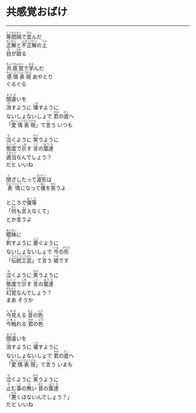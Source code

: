 # 共感覚おばけ
---
<lyric>
<ruby>等間隔<rt>とうかんかく</rt></ruby>で<ruby>並<rt>なら</rt></ruby>んだ<br/>
<ruby>正解<rt>せいかい</rt></ruby>と<ruby>不正解<rt>ふせいかい</rt></ruby>の<ruby>上<rt>うえ</rt></ruby><br/>
<ruby>目<rt>め</rt></ruby>が<ruby>廻<rt>まわ</rt></ruby>る<br/>
<br/>
<ruby>共感覚<rt>きょうかんかく</rt></ruby>で<ruby>学<rt>まな</rt></ruby>んだ<br/>
<ruby>感情表現<rt>かんじょうひょうげん</rt></ruby> あやとり<br/>
ぐるぐる<br/>
<br/>
<ruby>間違<rt>まちが</rt></ruby>いを<br/>
<ruby>消<rt>け</rt></ruby>すように <ruby>壊<rt>こわ</rt></ruby>すように<br/>
ないしょないしょで <ruby>君<rt>きみ</rt></ruby>の<ruby>底<rt>そこ</rt></ruby>へ<br/>
「<ruby>愛情表現<rt>あいじょうひょうげん</rt></ruby>」て<ruby>言<rt>い</rt></ruby>う  いつも<br/>
<br/>
<ruby>泣<rt>な</rt></ruby>くように <ruby>笑<rt>わら</rt></ruby>うように<br/>
<ruby>態度<rt>たいど</rt></ruby>で<ruby>示<rt>しめ</rt></ruby>す <ruby>言<rt>こと</rt></ruby>の<ruby>葉達<rt>はたち</rt></ruby><br/>
<ruby>適当<rt>てきとう</rt></ruby>なんでしょう？<br/>
だと いいね<br/>
<br/>
<ruby>閉<rt>と</rt></ruby>ざしたって<ruby>波形<rt>はけい</rt></ruby>は<br/>
<ruby>表情<rt>ひょうじょう</rt></ruby>になって<ruby>僕<rt>ぼく</rt></ruby>を<ruby>笑<rt>わら</rt></ruby>うよ<br/>
<br/>
ところで<ruby>僕等<rt>ぼくら</rt></ruby><br/>
「<ruby>何<rt>なに</rt></ruby>も<ruby>言<rt>い</rt></ruby>えなくて」<br/>
とか<ruby>言<rt>い</rt></ruby>うよ<br/>
<br/>
<ruby>曖昧<rt>あいまい</rt></ruby>に<br/>
<ruby>刺<rt>さ</rt></ruby>すように <ruby>塞<rt>ふさ</rt></ruby>ぐように<br/>
ないしょないしょで <ruby>今<rt>いま</rt></ruby>の<ruby>形<rt>かたち</rt></ruby><br/>
「<ruby>伝統工芸<rt>でんとうこうげい</rt></ruby>」て<ruby>言<rt>い</rt></ruby>う <ruby>嘘<rt>うそ</rt></ruby>です<br/>
<br/>
<ruby>泣<rt>な</rt></ruby>くように <ruby>笑<rt>わら</rt></ruby>うように<br/>
<ruby>態度<rt>たいど</rt></ruby>で<ruby>示<rt>しめ</rt></ruby>す <ruby>言<rt>こと</rt></ruby>の<ruby>葉達<rt>はたち</rt></ruby><br/>
<ruby>幻覚<rt>げんかく</rt></ruby>なんでしょう？<br/>
まあ そうか<br/>
<br/>
<ruby>今見<rt>いまみ</rt></ruby>える <ruby>音<rt>おと</rt></ruby>の<ruby>色<rt>いろ</rt></ruby><br/>
<ruby>今触<rt>いまふ</rt></ruby>れる <ruby>君<rt>きみ</rt></ruby>の<ruby>色<rt>いろ</rt></ruby><br/>
<br/>
<ruby>間違<rt>まちが</rt></ruby>いを<br/>
<ruby>消<rt>け</rt></ruby>すように <ruby>壊<rt>こわ</rt></ruby>すように<br/>
ないしょないしょで <ruby>君<rt>きみ</rt></ruby>の<ruby>底<rt>そこ</rt></ruby>へ<br/>
「<ruby>愛情表現<rt>あいじょうひょうげん</rt></ruby>」て<ruby>言<rt>い</rt></ruby>う  いまも<br/>
<br/>
<ruby>泣<rt>な</rt></ruby>くように <ruby>笑<rt>わら</rt></ruby>うように<br/>
<ruby>止<rt>や</rt></ruby>む<ruby>事<rt>こと</rt></ruby>の<ruby>無<rt>な</rt></ruby>い <ruby>音<rt>おと</rt></ruby>の<ruby>葉達<rt>はたち</rt></ruby><br/>
「<ruby>悪<rt>わる</rt></ruby>くはないんでしょう？」<br/>
だと いいね<br/>
</lyric>
